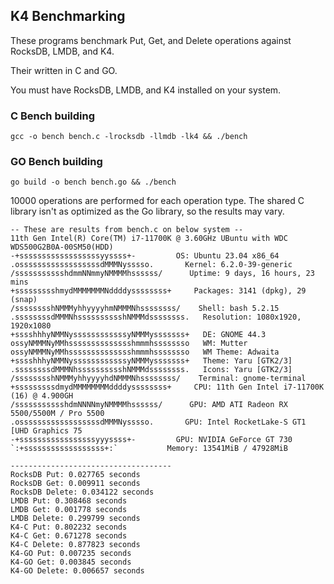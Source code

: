 ## K4 Benchmarking
These programs benchmark Put, Get, and Delete operations against RocksDB, LMDB, and K4.

Their written in C and GO.

You must have RocksDB, LMDB, and K4 installed on your system.


### C Bench building
```
gcc -o bench bench.c -lrocksdb -llmdb -lk4 && ./bench
```

### GO Bench building
```
go build -o bench bench.go && ./bench
```

10000 operations are performed for each operation type.
The shared C library isn't as optimized as the Go library, so the results may vary.
```
-- These are results from bench.c on below system --
11th Gen Intel(R) Core(TM) i7-11700K @ 3.60GHz UBuntu with WDC WDS500G2B0A-00SM50(HDD)
-+ssssssssssssssssssyyssss+-         OS: Ubuntu 23.04 x86_64
.ossssssssssssssssssdMMMNysssso.       Kernel: 6.2.0-39-generic
/ssssssssssshdmmNNmmyNMMMMhssssss/      Uptime: 9 days, 16 hours, 23 mins
+ssssssssshmydMMMMMMMNddddyssssssss+     Packages: 3141 (dpkg), 29 (snap)
/sssssssshNMMMyhhyyyyhmNMMMNhssssssss/    Shell: bash 5.2.15
.ssssssssdMMMNhsssssssssshNMMMdssssssss.   Resolution: 1080x1920, 1920x1080
+sssshhhyNMMNyssssssssssssyNMMMysssssss+   DE: GNOME 44.3
ossyNMMMNyMMhsssssssssssssshmmmhssssssso   WM: Mutter
ossyNMMMNyMMhsssssssssssssshmmmhssssssso   WM Theme: Adwaita
+sssshhhyNMMNyssssssssssssyNMMMysssssss+   Theme: Yaru [GTK2/3]
.ssssssssdMMMNhsssssssssshNMMMdssssssss.   Icons: Yaru [GTK2/3]
/sssssssshNMMMyhhyyyyhdNMMMNhssssssss/    Terminal: gnome-terminal
+sssssssssdmydMMMMMMMMddddyssssssss+     CPU: 11th Gen Intel i7-11700K (16) @ 4.900GH
/ssssssssssshdmNNNNmyNMMMMhssssss/      GPU: AMD ATI Radeon RX 5500/5500M / Pro 5500
.ossssssssssssssssssdMMMNysssso.       GPU: Intel RocketLake-S GT1 [UHD Graphics 75
-+sssssssssssssssssyyyssss+-         GPU: NVIDIA GeForce GT 730
`:+ssssssssssssssssss+:`           Memory: 13541MiB / 47928MiB

------------------------------------
RocksDB Put: 0.027765 seconds
RocksDB Get: 0.009911 seconds
RocksDB Delete: 0.034122 seconds
LMDB Put: 0.308468 seconds
LMDB Get: 0.001778 seconds
LMDB Delete: 0.299799 seconds
K4-C Put: 0.802232 seconds
K4-C Get: 0.671278 seconds
K4-C Delete: 0.877823 seconds
K4-GO Put: 0.007235 seconds
K4-GO Get: 0.003845 seconds
K4-GO Delete: 0.006657 seconds
```